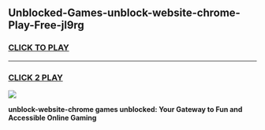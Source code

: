 
## Unblocked-Games-unblock-website-chrome-Play-Free-jl9rg
<h3>
<a href="https://premium76.site?title=unblock-website-chrome&ref=18A1">CLICK TO PLAY</a></h3>
<hr>

<h3>
<a href="https://premium76.site?title=unblock-website-chrome&ref=18A1">CLICK 2 PLAY</a>
  
</h3>

<a href="https://premium76.site?title=unblock-website-chrome&ref=18A1"><img src="https://clearcache.store/games.png"></a>


**unblock-website-chrome games unblocked: Your Gateway to Fun and Accessible Online Gaming**
